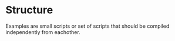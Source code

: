 # Structure
Examples are small scripts or set of scripts that should be compiled independently from eachother.